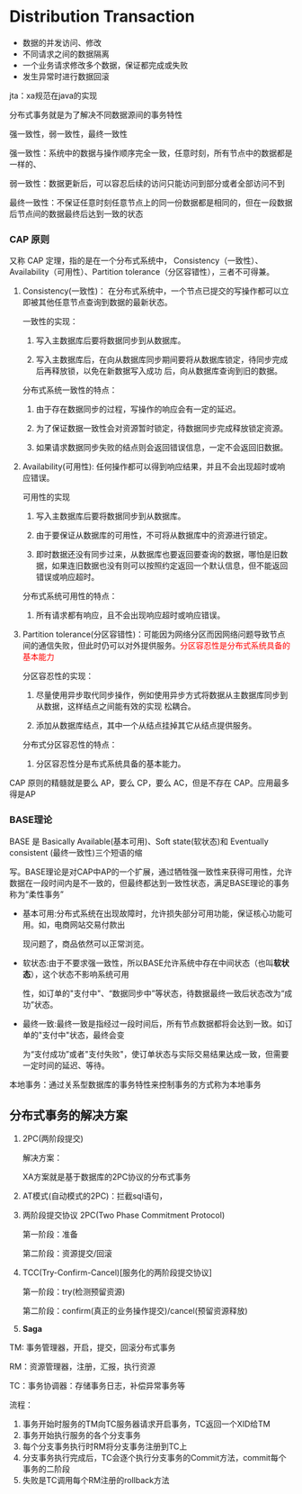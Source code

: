 # Distribution Transaction

- 数据的并发访问、修改
- 不同请求之间的数据隔离
- 一个业务请求修改多个数据，保证都完成或失败
- 发生异常时进行数据回滚

jta：xa规范在java的实现

分布式事务就是为了解决不同数据源间的事务特性

强一致性，弱一致性，最终一致性

强一致性：系统中的数据与操作顺序完全一致，任意时刻，所有节点中的数据都是一样的、

弱一致性：数据更新后，可以容忍后续的访问只能访问到部分或者全部访问不到

最终一致性：不保证任意时刻任意节点上的同一份数据都是相同的，但在一段数据后节点间的数据最终后达到一致的状态

### CAP 原则

又称 CAP 定理，指的是在一个分布式系统中， Consistency（一致性）、 Availability（可用性）、Partition tolerance（分区容错性），三者不可得兼。

1. Consistency(一致性)： 在分布式系统中，一个节点已提交的写操作都可以立即被其他任意节点查询到数据的最新状态。

   一致性的实现：

   1. 写入主数据库后要将数据同步到从数据库。 

   2. 写入主数据库后，在向从数据库同步期间要将从数据库锁定，待同步完成后再释放锁，以免在新数据写入成功 后，向从数据库查询到旧的数据。

   分布式系统一致性的特点： 

   1. 由于存在数据同步的过程，写操作的响应会有一定的延迟。 

   2. 为了保证数据一致性会对资源暂时锁定，待数据同步完成释放锁定资源。 

   3. 如果请求数据同步失败的结点则会返回错误信息，一定不会返回旧数据。



2. Availability(可用性): 任何操作都可以得到响应结果，并且不会出现超时或响应错误。

   可用性的实现 

   1. 写入主数据库后要将数据同步到从数据库。 

   2. 由于要保证从数据库的可用性，不可将从数据库中的资源进行锁定。 

   3. 即时数据还没有同步过来，从数据库也要返回要查询的数据，哪怕是旧数据，如果连旧数据也没有则可以按照约定返回一个默认信息，但不能返回错误或响应超时。 

   分布式系统可用性的特点： 

   1. 所有请求都有响应，且不会出现响应超时或响应错误。

3. Partition tolerance(分区容错性)：可能因为网络分区而因网络问题导致节点间的通信失败，但此时仍可以对外提供服务。<font color="red">分区容忍性是分布式系统具备的基本能力</font>

   分区容忍性的实现： 

   1. 尽量使用异步取代同步操作，例如使用异步方式将数据从主数据库同步到从数据，这样结点之间能有效的实现 松耦合。 

   2. 添加从数据库结点，其中一个从结点挂掉其它从结点提供服务。 

   分布式分区容忍性的特点： 

   1. 分区容忍性分是布式系统具备的基本能力。 

CAP 原则的精髓就是要么 AP，要么 CP，要么 AC，但是不存在 CAP。应用最多得是AP

### BASE理论

BASE 是 Basically Available(基本可用)、Soft state(软状态)和 Eventually consistent (最终一致性)三个短语的缩 

写。BASE理论是对CAP中AP的一个扩展，通过牺牲强一致性来获得可用性，允许数据在一段时间内是不一致的，但最终都达到一致性状态，满足BASE理论的事务称为“柔性事务”

- 基本可用:分布式系统在出现故障时，允许损失部分可用功能，保证核心功能可用。如，电商网站交易付款出 

  现问题了，商品依然可以正常浏览。 

- 软状态:由于不要求强一致性，所以BASE允许系统中存在中间状态（也叫**软状态**），这个状态不影响系统可用 

  性，如订单的"支付中"、“数据同步中”等状态，待数据最终一致后状态改为“成功”状态。 

- 最终一致:最终一致是指经过一段时间后，所有节点数据都将会达到一致。如订单的"支付中"状态，最终会变 

  为“支付成功”或者"支付失败"，使订单状态与实际交易结果达成一致，但需要一定时间的延迟、等待。 

本地事务：通过关系型数据库的事务特性来控制事务的方式称为本地事务

## 分布式事务的解决方案

1. 2PC(两阶段提交)

   解决方案：

   XA方案就是基于数据库的2PC协议的分布式事务























1. AT模式(自动模式的2PC)：拦截sql语句，

2. 两阶段提交协议 2PC(Two Phase Commitment Protocol)

   第一阶段：准备

   第二阶段：资源提交/回滚

2. TCC(Try-Confirm-Cancel)[服务化的两阶段提交协议]

   第一阶段：try(检测预留资源)

   第二阶段：confirm(真正的业务操作提交)/cancel(预留资源释放)

3. **Saga** 



TM: 事务管理器，开启，提交，回滚分布式事务

RM：资源管理器，注册，汇报，执行资源

TC：事务协调器：存储事务日志，补偿异常事务等



流程：

1. 事务开始时服务的TM向TC服务器请求开启事务，TC返回一个XID给TM
2. 事务开始执行服务的各个分支事务
3. 每个分支事务执行时RM将分支事务注册到TC上
4. 分支事务执行完成后，TC会逐个执行分支事务的Commit方法，commit每个事务的二阶段
5. 失败是TC调用每个RM注册的rollback方法










